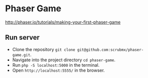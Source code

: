 # Phaser Game

http://phaser.io/tutorials/making-your-first-phaser-game

## Run server
* Clone the repository `git clone git@github.com:scrubmx/phaser-game.git`.
* Navigate into the project directory `cd phaser-game`.
* Run `php -S localhost:5000` in the terminal.
* Open `http://localhost:5555/` in the browser.
